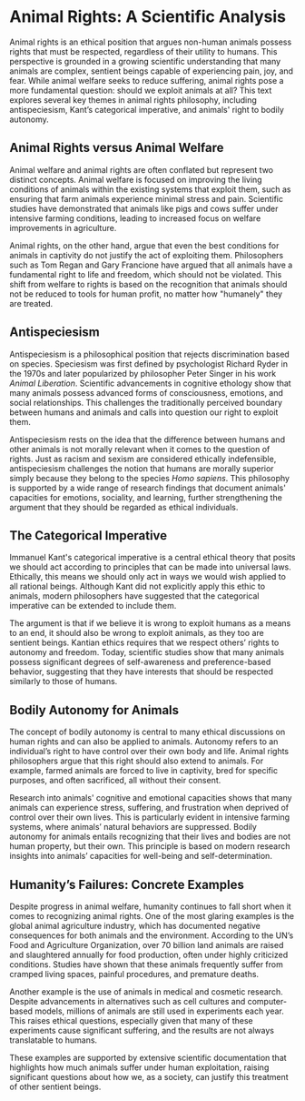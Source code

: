# Animal Rights: A Scientific Analysis

Animal rights is an ethical position that argues non-human animals possess rights that must be respected, regardless of their utility to humans. This perspective is grounded in a growing scientific understanding that many animals are complex, sentient beings capable of experiencing pain, joy, and fear. While animal welfare seeks to reduce suffering, animal rights pose a more fundamental question: should we exploit animals at all? This text explores several key themes in animal rights philosophy, including antispeciesism, Kant’s categorical imperative, and animals' right to bodily autonomy.

## Animal Rights versus Animal Welfare

Animal welfare and animal rights are often conflated but represent two distinct concepts. Animal welfare is focused on improving the living conditions of animals within the existing systems that exploit them, such as ensuring that farm animals experience minimal stress and pain. Scientific studies have demonstrated that animals like pigs and cows suffer under intensive farming conditions, leading to increased focus on welfare improvements in agriculture.

Animal rights, on the other hand, argue that even the best conditions for animals in captivity do not justify the act of exploiting them. Philosophers such as Tom Regan and Gary Francione have argued that all animals have a fundamental right to life and freedom, which should not be violated. This shift from welfare to rights is based on the recognition that animals should not be reduced to tools for human profit, no matter how "humanely" they are treated.

## Antispeciesism

Antispeciesism is a philosophical position that rejects discrimination based on species. Speciesism was first defined by psychologist Richard Ryder in the 1970s and later popularized by philosopher Peter Singer in his work *Animal Liberation*. Scientific advancements in cognitive ethology show that many animals possess advanced forms of consciousness, emotions, and social relationships. This challenges the traditionally perceived boundary between humans and animals and calls into question our right to exploit them.

Antispeciesism rests on the idea that the difference between humans and other animals is not morally relevant when it comes to the question of rights. Just as racism and sexism are considered ethically indefensible, antispeciesism challenges the notion that humans are morally superior simply because they belong to the species *Homo sapiens*. This philosophy is supported by a wide range of research findings that document animals' capacities for emotions, sociality, and learning, further strengthening the argument that they should be regarded as ethical individuals.

## The Categorical Imperative

Immanuel Kant's categorical imperative is a central ethical theory that posits we should act according to principles that can be made into universal laws. Ethically, this means we should only act in ways we would wish applied to all rational beings. Although Kant did not explicitly apply this ethic to animals, modern philosophers have suggested that the categorical imperative can be extended to include them.

The argument is that if we believe it is wrong to exploit humans as a means to an end, it should also be wrong to exploit animals, as they too are sentient beings. Kantian ethics requires that we respect others’ rights to autonomy and freedom. Today, scientific studies show that many animals possess significant degrees of self-awareness and preference-based behavior, suggesting that they have interests that should be respected similarly to those of humans.

## Bodily Autonomy for Animals

The concept of bodily autonomy is central to many ethical discussions on human rights and can also be applied to animals. Autonomy refers to an individual’s right to have control over their own body and life. Animal rights philosophers argue that this right should also extend to animals. For example, farmed animals are forced to live in captivity, bred for specific purposes, and often sacrificed, all without their consent.

Research into animals' cognitive and emotional capacities shows that many animals can experience stress, suffering, and frustration when deprived of control over their own lives. This is particularly evident in intensive farming systems, where animals’ natural behaviors are suppressed. Bodily autonomy for animals entails recognizing that their lives and bodies are not human property, but their own. This principle is based on modern research insights into animals’ capacities for well-being and self-determination.

## Humanity’s Failures: Concrete Examples

Despite progress in animal welfare, humanity continues to fall short when it comes to recognizing animal rights. One of the most glaring examples is the global animal agriculture industry, which has documented negative consequences for both animals and the environment. According to the UN’s Food and Agriculture Organization, over 70 billion land animals are raised and slaughtered annually for food production, often under highly criticized conditions. Studies have shown that these animals frequently suffer from cramped living spaces, painful procedures, and premature deaths.

Another example is the use of animals in medical and cosmetic research. Despite advancements in alternatives such as cell cultures and computer-based models, millions of animals are still used in experiments each year. This raises ethical questions, especially given that many of these experiments cause significant suffering, and the results are not always translatable to humans.

These examples are supported by extensive scientific documentation that highlights how much animals suffer under human exploitation, raising significant questions about how we, as a society, can justify this treatment of other sentient beings.
